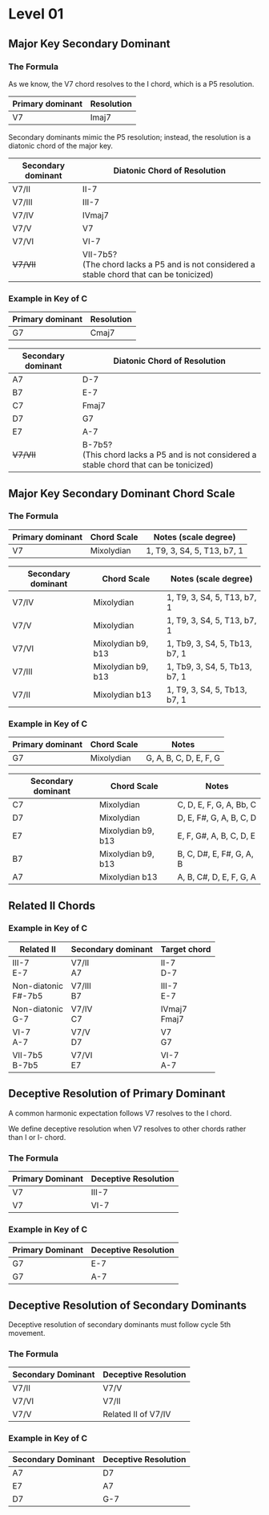 # Level 01

## Major Key Secondary Dominant

### The Formula

As we know, the V7 chord resolves to the I chord, which is a P5 resolution.

| Primary dominant | Resolution |
|------------------|------------|
| V7               | Imaj7      |

Secondary dominants mimic the P5 resolution; instead, the resolution is a diatonic chord of the major key.

| Secondary dominant | Diatonic Chord of Resolution |
|--------------------|------------------------------|
| V7/II              | II-7                         |
| V7/III             | III-7                        |
| V7/IV              | IVmaj7                       |
| V7/V               | V7                           |
| V7/VI              | VI-7                         |
| ~~V7/VII~~         | VII-7b5?<br>(The chord lacks a P5 and is not considered a stable chord that can be tonicized) |

### Example in Key of C

| Primary dominant | Resolution |
|------------------|------------|
| G7               | Cmaj7      |

| Secondary dominant | Diatonic Chord of Resolution |
|--------------------|------------------------------|
| A7                 | D-7                          |
| B7                 | E-7                          |
| C7                 | Fmaj7                        |
| D7                 | G7                           |
| E7                 | A-7                          |
| ~~V7/VII~~         | B-7b5?<br>(This chord lacks a P5 and is not considered a stable chord that can be tonicized) |

## Major Key Secondary Dominant Chord Scale

### The Formula

| Primary dominant | Chord Scale | Notes (scale degree) |
|------------------|-------------|----------------------|
| V7               | Mixolydian  | 1, T9, 3, S4, 5, T13, b7, 1 |

| Secondary dominant | Chord Scale       | Notes (scale degree) |
|--------------------|-------------------|----------------------|
| V7/IV              | Mixolydian        | 1, T9, 3, S4, 5, T13, b7, 1 |
| V7/V               | Mixolydian        | 1, T9, 3, S4, 5, T13, b7, 1 |
| V7/VI              | Mixolydian b9, b13| 1, Tb9, 3, S4, 5, Tb13, b7, 1 |
| V7/III             | Mixolydian b9, b13| 1, Tb9, 3, S4, 5, Tb13, b7, 1 |
| V7/II              | Mixolydian b13    | 1, T9, 3, S4, 5, Tb13, b7, 1 |

### Example in Key of C

| Primary dominant | Chord Scale | Notes |
|------------------|-------------|----------------------|
| G7               | Mixolydian  | G, A, B, C, D, E, F, G |

| Secondary dominant | Chord Scale       | Notes |
|--------------------|-------------------|----------------------|
| C7                 | Mixolydian        | C, D, E, F, G, A, Bb, C |
| D7                 | Mixolydian        | D, E, F#, G, A, B, C, D |
| E7                 | Mixolydian b9, b13| E, F, G#, A, B, C, D, E |
| B7                 | Mixolydian b9, b13| B, C, D#, E, F#, G, A, B |
| A7                 | Mixolydian b13    | A, B, C#, D, E, F, G, A |

## Related II Chords

### Example in Key of C

| Related II                | Secondary dominant | Target chord  |
|---------------------------|--------------------|---------------|
| III-7<br>E-7              | V7/II<br>A7        | II-7<br>D-7   |
| Non-diatonic<br>F#-7b5    | V7/III<br>B7       | III-7<br>E-7  |
| Non-diatonic<br>G-7       | V7/IV<br>C7        | IVmaj7<br>Fmaj7 |
| VI-7<br>A-7               | V7/V<br>D7         | V7<br>G7      |
| VII-7b5<br>B-7b5          | V7/VI<br>E7        | VI-7<br>A-7   |

## Deceptive Resolution of Primary Dominant

A common harmonic expectation follows V7 resolves to the I chord.

We define deceptive resolution when V7 resolves to other chords rather than I or I- chord.

### The Formula

| Primary Dominant | Deceptive Resolution |
|------------------|----------------------|
| V7               | III-7                |
| V7               | VI-7                 |

### Example in Key of C

| Primary Dominant | Deceptive Resolution |
|------------------|----------------------|
| G7               | E-7                  |
| G7               | A-7                  |

## Deceptive Resolution of Secondary Dominants

Deceptive resolution of secondary dominants must follow cycle 5th movement.

### The Formula

| Secondary Dominant | Deceptive Resolution |
|--------------------|----------------------|
| V7/II              | V7/V                 |
| V7/VI              | V7/II                |
| V7/V               | Related II of V7/IV  |

### Example in Key of C

| Secondary Dominant | Deceptive Resolution |
|--------------------|----------------------|
| A7                 | D7                   |
| E7                 | A7                   |
| D7                 | G-7                  |

